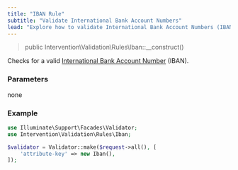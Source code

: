 ```yaml
---
title: "IBAN Rule"
subtitle: "Validate International Bank Account Numbers"
lead: "Explore how to validate International Bank Account Numbers (IBAN) with the additional validation rules of Intervention Validation for your Laravel application."
---
```


> public Intervention\Validation\Rules\Iban::__construct()

Checks for a valid [International Bank Account Number](https://en.wikipedia.org/wiki/International_Bank_Account_Number) (IBAN).

### Parameters

none

### Example

```php
use Illuminate\Support\Facades\Validator;
use Intervention\Validation\Rules\Iban;

$validator = Validator::make($request->all(), [
    'attribute-key' => new Iban(),
]);
```
